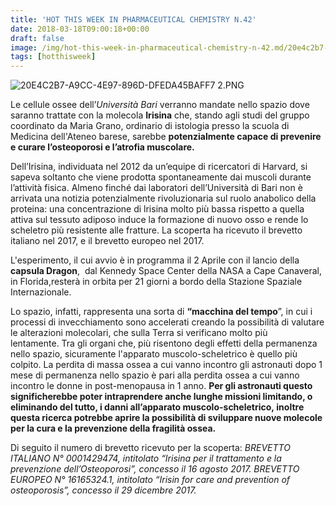 ```yaml
---
title: 'HOT THIS WEEK IN PHARMACEUTICAL CHEMISTRY N.42'
date: 2018-03-18T09:00:18+00:00
draft: false
image: /img/hot-this-week-in-pharmaceutical-chemistry-n-42.md/20e4c2b7-a9cc-4e97-896d-dfeda45baff7-2.png?w=338
tags: [hotthisweek]
---
```


![20E4C2B7-A9CC-4E97-896D-DFEDA45BAFF7 2.PNG](/img/hot-this-week-in-pharmaceutical-chemistry-n-42.md/20e4c2b7-a9cc-4e97-896d-dfeda45baff7-2.png?w=338)

Le cellule ossee dell’_Università Bari_ verranno mandate nello spazio dove saranno trattate con la molecola **Irisina** che, stando agli studi del gruppo coordinato da Maria Grano, ordinario di istologia presso la scuola di Medicina dell'Ateneo barese, sarebbe **potenzialmente capace di prevenire e curare l’osteoporosi e l’atrofia muscolare.**

Dell’Irisina, individuata nel 2012 da un’equipe di ricercatori di Harvard, si sapeva soltanto che viene prodotta spontaneamente dai muscoli durante l’attività fisica. Almeno finché dai laboratori dell’Università di Bari non è arrivata una notizia potenzialmente rivoluzionaria sul ruolo anabolico della proteina: una concentrazione di lrisina molto più bassa rispetto a quella attiva sul tessuto adiposo induce la formazione di nuovo osso e rende lo scheletro più resistente alle fratture. La scoperta ha ricevuto il brevetto italiano nel 2017, e il brevetto europeo nel 2017.

L'esperimento, il cui avvio è in programma il 2 Aprile con il lancio della **capsula Dragon**,  dal Kennedy Space Center della NASA a Cape Canaveral, in Florida,resterà in orbita per 21 giorni a bordo della Stazione Spaziale Internazionale.

Lo spazio, infatti, rappresenta una sorta di **“macchina del tempo**”, in cui i processi di invecchiamento sono accelerati creando la possibilità di valutare le alterazioni molecolari, che sulla Terra si verificano molto più lentamente. Tra gli organi che, più risentono degli effetti della permanenza nello spazio, sicuramente l'apparato muscolo-scheletrico è quello più colpito. La perdita di massa ossea a cui vanno incontro gli astronauti dopo 1 mese di permanenza nello spazio è pari alla perdita ossea a cui vanno incontro le donne in post-menopausa in 1 anno. **Per gli astronauti questo significherebbe poter intraprendere anche lunghe missioni limitando, o eliminando del tutto, i danni all’apparato muscolo-scheletrico, inoltre questa ricerca potrebbe aprire la possibilità di sviluppare nuove molecole per la cura e la prevenzione della fragilità ossea.**

Di seguito il numero di brevetto ricevuto per la scoperta: _BREVETTO ITALIANO N° 0001429474, intitolato “Irisina per il trattamento e la prevenzione dell’Osteoporosi”, concesso il 16 agosto 2017._ _BREVETTO EUROPEO N° 16165324.1, intitolato “Irisin for care and prevention of osteoporosis”, concesso il 29 dicembre 2017._